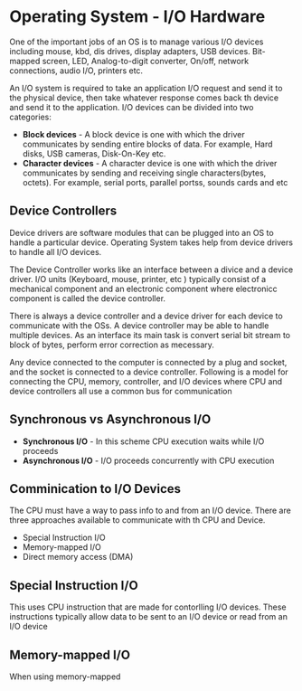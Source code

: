 # Operating System - I/O Hardware

One of the important jobs of an OS is to manage various I/O devices including mouse, kbd, dis drives, display adapters, USB devices. Bit-mapped screen, LED, Analog-to-digit converter, On/off, network connections, audio I/O, printers etc.

An I/O system is required to take an application I/O request and send it to the physical device, then take whatever response comes back th device and send it to the application. I/O devices can be divided into two categories:

- **Block devices** - A block device is one with which the driver communicates by sending entire blocks of data. For example, Hard disks, USB cameras, Disk-On-Key etc.
- **Character devices** - A character device is one with which the driver communicates by sending and receiving single characters(bytes, octets). For example, serial ports, parallel portss, sounds cards and etc

## Device Controllers

Device drivers are software modules that can be plugged into an OS to handle a particular device. Operating System takes help from device drivers to handle all I/O devices.

The Device Controller works like an interface between a divice and a device driver. I/O units (Keyboard, mouse, printer, etc ) typically consist of a mechanical component and an electronic component where electronicc component is called the device controller.

There is always a device controller and a device driver for each device to communicate with the OSs. A device controller may be able to handle multiple devices. As an interface its main task is convert serial bit stream to block of bytes, perform error correction as mecessary.

Any device connected to the computer is connected by a plug and socket, and the socket is connected to a device controller. Following is a model for connecting the CPU, memory, controller, and I/O devices where CPU and device controllers all use a common bus for communication


## Synchronous vs Asynchronous I/O
- **Synchronous I/O** - In this scheme CPU execution waits while I/O proceeds
- **Asynchronous I/O** - I/O proceeds concurrently with CPU execution

## Comminication to I/O Devices
The CPU  must have a way to pass info to and from an I/O device. There are three approaches available to communicate with th CPU and Device.
- Special Instruction I/O
- Memory-mapped I/O
- Direct memory access (DMA)

## Special Instruction I/O
This uses CPU instruction that are made for contorlling I/O devices. These instructions typically allow data to be sent to an I/O device or read from an I/O device

## Memory-mapped I/O
When using memory-mapped
